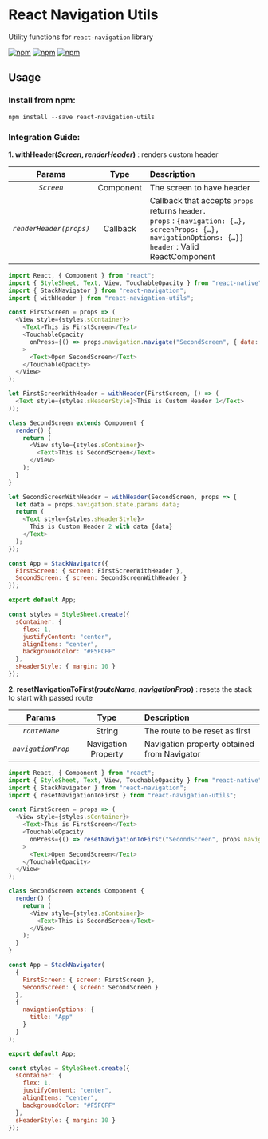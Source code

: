 # React Navigation Utils

Utility functions for `react-navigation` library

[![npm](https://img.shields.io/npm/v/react-navigation-utils.svg?style=plastic)](https://www.npmjs.com/package/react-navigation-utils) [![npm](https://img.shields.io/npm/dm/react-navigation-utils.svg?style=plastic)](https://npmjs.org/package/react-navigation-utils) [![npm](https://img.shields.io/npm/dt/react-navigation-utils.svg?style=plastic)](https://npmjs.org/package/react-navigation-utils)

## Usage

### Install from npm:

`npm install --save react-navigation-utils`

### Integration Guide:

**1. withHeader(_Screen_, _renderHeader_)** : renders custom header

| Params | Type | Description |
|:-----: |:----:|:-----------------|
| _`Screen`_| Component | The screen to have header |
| _`renderHeader(props)`_| Callback | Callback that accepts `props` returns `header`.<br>  `props` : `{navigation: {…}, screenProps: {…}, navigationOptions: {…}}` <br>  `header` : Valid ReactComponent|

```js
import React, { Component } from "react";
import { StyleSheet, Text, View, TouchableOpacity } from "react-native";
import { StackNavigator } from "react-navigation";
import { withHeader } from "react-navigation-utils";

const FirstScreen = props => (
  <View style={styles.sContainer}>
    <Text>This is FirstScreen</Text>
    <TouchableOpacity
      onPress={() => props.navigation.navigate("SecondScreen", { data: "Hi" })}
    >
      <Text>Open SecondScreen</Text>
    </TouchableOpacity>
  </View>
);

let FirstScreenWithHeader = withHeader(FirstScreen, () => (
  <Text style={styles.sHeaderStyle}>This is Custom Header 1</Text>
));

class SecondScreen extends Component {
  render() {
    return (
      <View style={styles.sContainer}>
        <Text>This is SecondScreen</Text>
      </View>
    );
  }
}

let SecondScreenWithHeader = withHeader(SecondScreen, props => {
  let data = props.navigation.state.params.data;
  return (
    <Text style={styles.sHeaderStyle}>
      This is Custom Header 2 with data {data}
    </Text>
  );
});

const App = StackNavigator({
  FirstScreen: { screen: FirstScreenWithHeader },
  SecondScreen: { screen: SecondScreenWithHeader }
});

export default App;

const styles = StyleSheet.create({
  sContainer: {
    flex: 1,
    justifyContent: "center",
    alignItems: "center",
    backgroundColor: "#F5FCFF"
  },
  sHeaderStyle: { margin: 10 }
});
```
**2. resetNavigationToFirst(_routeName_, _navigationProp_)** : resets the stack to start with passed route

| Params | Type | Description |
|:-----: |:----:|:-----------------|
| _`routeName`_| String | The route to be reset as first |
| _`navigationProp`_| Navigation Property | Navigation property obtained from Navigator|
```js
import React, { Component } from "react";
import { StyleSheet, Text, View, TouchableOpacity } from "react-native";
import { StackNavigator } from "react-navigation";
import { resetNavigationToFirst } from "react-navigation-utils";

const FirstScreen = props => (
  <View style={styles.sContainer}>
    <Text>This is FirstScreen</Text>
    <TouchableOpacity
      onPress={() => resetNavigationToFirst("SecondScreen", props.navigation)}
    >
      <Text>Open SecondScreen</Text>
    </TouchableOpacity>
  </View>
);

class SecondScreen extends Component {
  render() {
    return (
      <View style={styles.sContainer}>
        <Text>This is SecondScreen</Text>
      </View>
    );
  }
}

const App = StackNavigator(
  {
    FirstScreen: { screen: FirstScreen },
    SecondScreen: { screen: SecondScreen }
  },
  {
    navigationOptions: {
      title: "App"
    }
  }
);

export default App;

const styles = StyleSheet.create({
  sContainer: {
    flex: 1,
    justifyContent: "center",
    alignItems: "center",
    backgroundColor: "#F5FCFF"
  },
  sHeaderStyle: { margin: 10 }
});
```
